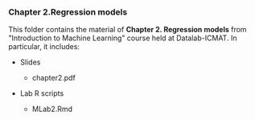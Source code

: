 ### Chapter 2.Regression models

This folder contains the material of **Chapter 2. Regression models** from "Introduction to Machine Learning" course held at Datalab-ICMAT. In particular, it includes:

* Slides
  * chapter2.pdf

* Lab R scripts
  * MLab2.Rmd
